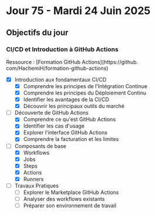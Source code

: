# Jour 75 - Mardi 24 Juin 2025

## Objectifs du jour

### CI/CD et Introduction à GitHub Actions

Ressource : [Formation GitHub Actions](https://github.  com/HachemiH/formation-github-actions)

- [x] Introduction aux fondamentaux CI/CD
  - [x] Comprendre les principes de l'Intégration Continue
  - [x] Comprendre les principes du Déploiement Continu
  - [x] Identifier les avantages de la CI/CD
  - [x] Découvrir les principaux outils du marché

- [ ] Découverte de GitHub Actions
  - [x] Comprendre ce qu'est GitHub Actions
  - [x] Identifier les cas d'usage
  - [x] Explorer l'interface GitHub Actions
  - [x] Comprendre la facturation et les limites

- [ ] Composants de base
  - [x] Workflows
  - [x] Jobs
  - [x] Steps
  - [x] Actions
  - [x] Runners

- [ ] Travaux Pratiques
  - [ ] Explorer le Marketplace GitHub Actions
  - [ ] Analyser des workflows existants
  - [ ] Préparer son environnement de travail 